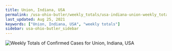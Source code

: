 ```yaml
---
title: Union, Indiana, USA
permalink: /usa-ohio-butler/weekly_totals/usa-indiana-union-weekly_totals.html
last_updated: Aug 25, 2021
keywords: ["Union, Indiana, USA", "weekly totals"]
sidebar: usa-ohio-butler_sidebar
---
```


![Weekly Totals of Confirmed Cases for Union, Indiana, USA](/covid_tracker/images/graphs/usa-indiana-union-weekly_totals_graph.png)
